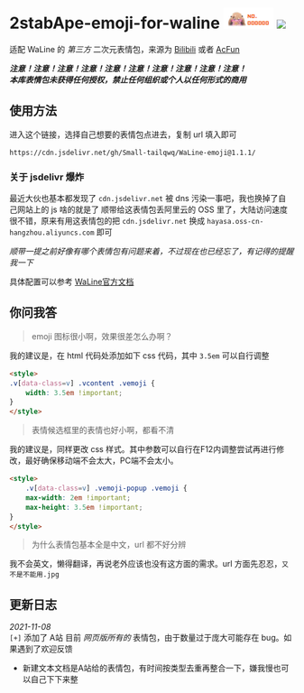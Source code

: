 # 2stabApe-emoji-for-waline ![logo](logo.png) [![](https://data.jsdelivr.com/v1/package/gh/Small-tailqwq/WaLine-emoji/badge)](https://www.jsdelivr.com/package/gh/Small-tailqwq/WaLine-emoji)
适配 WaLine 的 *第三方* 二次元表情包，来源为 [Bilibili](https://www.bilibili.com) 或者 [AcFun](https://acfun.cn) 


  
***注意！注意！注意！注意！注意！注意！注意！注意！注意！注意！***  
***本库表情包未获得任何授权，禁止任何组织或个人以任何形式的商用***

## 使用方法  

进入这个链接，选择自己想要的表情包点进去，复制 url 填入即可  
```
https://cdn.jsdelivr.net/gh/Small-tailqwq/WaLine-emoji@1.1.1/
```

### 关于 jsdelivr 爆炸

最近大伙也基本都发现了 `cdn.jsdelivr.net` 被 dns 污染一事吧，我也换掉了自己网站上的 js 啥的就是了
顺带给这表情包丢阿里云的 OSS 里了，大陆访问速度很不错，原来有用这表情包的把 `cdn.jsdelivr.net` 换成 `hayasa.oss-cn-hangzhou.aliyuncs.com` 即可

*顺带一提之前好像有哪个表情包有问题来着，不过现在也已经忘了，有记得的提醒我一下*

具体配置可以参考 [WaLine官方文档](https://waline.js.org/guide/client/emoji.html#%E8%87%AA%E5%AE%9A%E4%B9%89%E8%A1%A8%E6%83%85)


## 你问我答

> emoji 图标很小啊，效果很差怎么办啊？  

我的建议是，在 html 代码处添加如下 css 代码，其中 `3.5em` 可以自行调整

```html
<style>
.v[data-class=v] .vcontent .vemoji {
    width: 3.5em !important;
}
</style>
```
> 表情候选框里的表情也好小啊，都看不清

我的建议是，同样更改 css 样式。其中参数可以自行在F12内调整尝试再进行修改，最好确保移动端不会太大，PC端不会太小。
```html
<style>
    .v[data-class=v] .vemoji-popup .vemoji {
    max-width: 2em !important;
    max-height: 3.5em !important;
}
</style>
```

> 为什么表情包基本全是中文，url 都不好分辨

我不会英文，懒得翻译，再说老外应该也没有这方面的需求。url 方面先忍忍，`又不是不能用.jpg`  


## 更新日志

*2021-11-08*  
`[+]` 添加了 A站 目前 *网页版所有的* 表情包，由于数量过于庞大可能存在 bug。如果遇到了欢迎反馈    
* 新建文本文档是A站给的表情包，有时间按类型去重再整合一下，嫌我慢也可以自己下下来整
